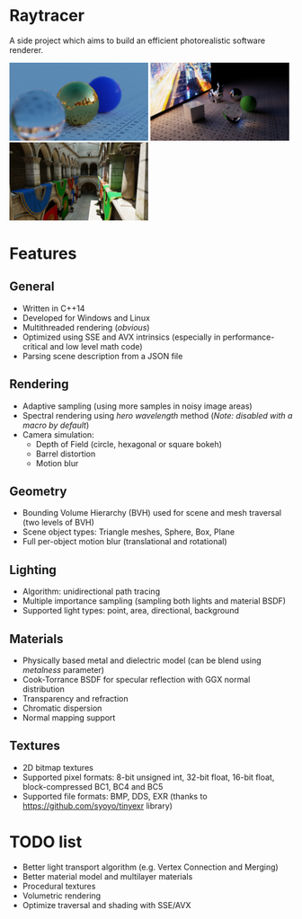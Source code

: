 # Raytracer
A side project which aims to build an efficient photorealistic software renderer.

<p float="left">
    <img width="49%" src="https://raw.githubusercontent.com/Witek902/Raytracer/master/Gallery/1.jpg">
    <img width="49%" src="https://raw.githubusercontent.com/Witek902/Raytracer/master/Gallery/2.jpg">
    <img width="49%" src="https://raw.githubusercontent.com/Witek902/Raytracer/master/Gallery/sponza.jpg">
</p>

Features
========

General
---------

* Written in C++14
* Developed for Windows and Linux
* Multithreaded rendering (_obvious_)
* Optimized using SSE and AVX intrinsics (especially in performance-critical and low level math code)
* Parsing scene description from a JSON file

Rendering
---------

* Adaptive sampling (using more samples in noisy image areas)
* Spectral rendering using _hero wavelength_ method (_Note: disabled with a macro by default_)
* Camera simulation:
  * Depth of Field (circle, hexagonal or square bokeh)
  * Barrel distortion
  * Motion blur
  
Geometry
--------

* Bounding Volume Hierarchy (BVH) used for scene and mesh traversal (two levels of BVH)
* Scene object types: Triangle meshes, Sphere, Box, Plane
* Full per-object motion blur (translational and rotational)

Lighting
--------
* Algorithm: unidirectional path tracing
* Multiple importance sampling (sampling both lights and material BSDF)
* Supported light types: point, area, directional, background

Materials
---------

* Physically based metal and dielectric model (can be blend using _metalness_ parameter)
* Cook-Torrance BSDF for specular reflection with GGX normal distribution
* Transparency and refraction
* Chromatic dispersion 
* Normal mapping support

Textures
--------

* 2D bitmap textures
* Supported pixel formats: 8-bit unsigned int, 32-bit float, 16-bit float, block-compressed BC1, BC4 and BC5
* Supported file formats: BMP, DDS, EXR (thanks to https://github.com/syoyo/tinyexr library)


TODO list
=========

* Better light transport algorithm (e.g. Vertex Connection and Merging)
* Better material model and multilayer materials
* Procedural textures
* Volumetric rendering
* Optimize traversal and shading with SSE/AVX
